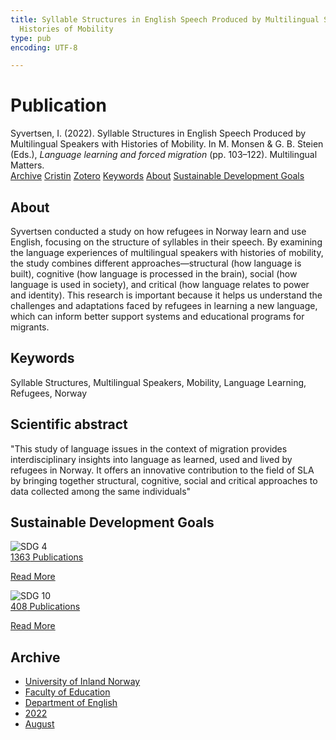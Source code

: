 ```yaml
---
title: Syllable Structures in English Speech Produced by Multilingual Speakers with
  Histories of Mobility
type: pub
encoding: UTF-8

---
```

<h1>Publication</h1>
<article id="csl-bib-container-36B9WCRP" class="csl-bib-container">
  <div class="csl-bib-body"> <div class="csl-entry">Syvertsen, I. (2022). Syllable Structures in English Speech Produced by Multilingual Speakers with Histories of Mobility. In M. Monsen &#38; G. B. Steien (Eds.), <i>Language learning and forced migration</i> (pp. 103–122). Multilingual Matters.</div> </div>
  <div class="csl-bib-buttons">
    <a href="#taxonomy-article-36B9WCRP" alt="archive" class="csl-bib-button">Archive</a>
    <a href="https://app.cristin.no/results/show.jsf?id=2042997" alt="Cristin" class="csl-bib-button">Cristin</a>
    <a href="http://zotero.org/groups/5881554/items/36B9WCRP" alt="Zotero" class="csl-bib-button">Zotero</a>
    <a href="#keywords-article-36B9WCRP" alt="keywords" class="csl-bib-button">Keywords</a>
    <a href="#about-article-36B9WCRP" alt="about_pub" class="csl-bib-button">About</a>
    <a href="#sdg-article-36B9WCRP" alt="sdg" class="csl-bib-button">Sustainable Development Goals</a>
  </div>
  <div id="csl-bib-meta-container-36B9WCRP"></div>
</article>
<div id="csl-bib-meta-36B9WCRP" class="csl-bib-meta">
  <article id="about-article-36B9WCRP" class="about_pub-article">
    <h1>About</h1>
    Syvertsen conducted a study on how refugees in Norway learn and use English, focusing on the structure of syllables in their speech. By examining the language experiences of multilingual speakers with histories of mobility, the study combines different approaches—structural (how language is built), cognitive (how language is processed in the brain), social (how language is used in society), and critical (how language relates to power and identity). This research is important because it helps us understand the challenges and adaptations faced by refugees in learning a new language, which can inform better support systems and educational programs for migrants.
  </article>
  <article id="keywords-article-36B9WCRP" class="keywords-article">
    <h1>Keywords</h1>
    Syllable Structures, Multilingual Speakers, Mobility, Language Learning, Refugees, Norway
  </article>
  <article id="abstract-article-36B9WCRP" class="abstract-article">
    <h1>Scientific abstract</h1>
    "This study of language issues in the context of migration provides interdisciplinary insights into language as learned, used and lived by refugees in Norway. It offers an innovative contribution to the field of SLA by bringing together structural, cognitive, social and critical approaches to data collected among the same individuals"
  </article>
  <article id="sdg-article-36B9WCRP" class="sdg-article">
    <h1>Sustainable Development Goals</h1>
    <div class="sdg-container"><div id="sdg4" class="sdg">
        <img src="{{< params subfolder >}}images/sdg/sdg04_en.png" class="image" alt="SDG 4">
        <div class="sdg-overlay">
          <a href="{{< params subfolder >}}en/archive/?sdg=4#archive" class="sdg-publication-count"><span>1363</span> Publications</a>
          <p><a href="https://sdgs.un.org/goals/goal4" class="sdg-read-more">Read More</a></p>
        </div>
      </div> <div id="sdg10" class="sdg">
        <img src="{{< params subfolder >}}images/sdg/sdg10_en.png" class="image" alt="SDG 10">
        <div class="sdg-overlay">
          <a href="{{< params subfolder >}}en/archive/?sdg=10#archive" class="sdg-publication-count"><span>408</span> Publications</a>
          <p><a href="https://sdgs.un.org/goals/goal10" class="sdg-read-more">Read More</a></p>
        </div>
      </div></div>
  </article>
  <article id="taxonomy-article-36B9WCRP" class="taxonomy-article">
    <h1>Archive</h1>
    <ul>
      <li><a href="{{< params subfolder >}}en/archive/?key=3DCRN523">University of Inland Norway</a></li>
      <li><a href="{{< params subfolder >}}en/archive/?key=WYNZA47F">Faculty of Education</a></li>
      <li><a href="{{< params subfolder >}}en/archive/?key=THSB4HN9">Department of English</a></li>
      <li><a href="{{< params subfolder >}}en/archive/?key=XKUIVBV8">2022</a></li>
      <li><a href="{{< params subfolder >}}en/archive/?key=EAKYMEPA">August</a></li>
    </ul>
  </article>
</div>
